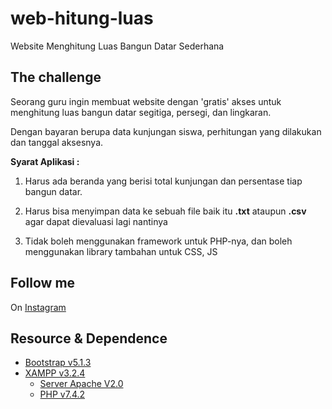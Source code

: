 <!-- Lang Indonesia -->
# web-hitung-luas
Website Menghitung Luas Bangun Datar Sederhana

## The challenge
Seorang guru ingin membuat website dengan 'gratis' akses untuk 
menghitung luas bangun datar segitiga, persegi, dan lingkaran.

Dengan bayaran berupa data kunjungan siswa, perhitungan yang
dilakukan dan tanggal aksesnya.

**Syarat Aplikasi :**

1. Harus ada beranda yang berisi total kunjungan dan 
   persentase tiap bangun datar.

2. Harus bisa menyimpan data ke sebuah file baik itu **.txt** 
   ataupun **.csv** agar dapat dievaluasi lagi nantinya

3. Tidak boleh menggunakan framework untuk PHP-nya, dan boleh menggunakan library tambahan untuk CSS, JS

## Follow me
On [Instagram](https://www.instagram.com/prasetyomuhdwi/)

## Resource & Dependence
* [Bootstrap v5.1.3](https://getbootstrap.com/docs/5.1/getting-started/introduction/)
* [XAMPP v3.2.4](https://www.apachefriends.org/)
    * [Server Apache V2.0](https://www.apache.org/licenses/LICENSE-2.0)
    * [PHP v7.4.2](https://www.php.net)